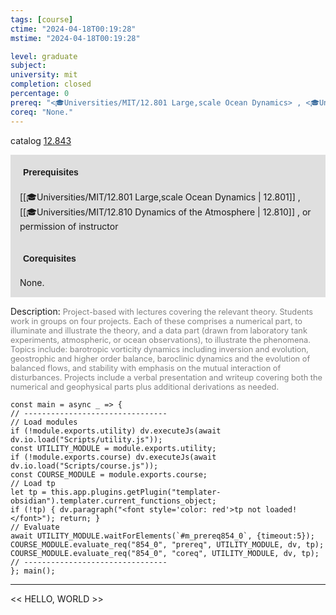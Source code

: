 ```yaml
---
tags: [course]
ctime: "2024-04-18T00:19:28"
mstime: "2024-04-18T00:19:28"

level: graduate
subject: 
university: mit
completion: closed
percentage: 0
prereq: "<🎓Universities/MIT/12.801 Large,scale Ocean Dynamics> , <🎓Universities/MIT/12.810 Dynamics of the Atmosphere> , or permission of instructor"
coreq: "None."
---
```


catalog [12.843](http://student.mit.edu/catalog/m12c.html#12.843)

<span style="display: block; padding: 15px; background-color: rgb(100, 100, 100, 0.2);"><font id="m_prereq854_0" style="display: block; font-family: Arial, sans-serif; font-weight: bold; padding: 5px">Prerequisites</font><br><span id="prereq854_0">[[🎓Universities/MIT/12.801 Large,scale Ocean Dynamics | 12.801]] , [[🎓Universities/MIT/12.810 Dynamics of the Atmosphere | 12.810]] , or permission of instructor</span></span>
<span style="display: block; padding: 15px; background-color: rgb(100, 100, 100, 0.2);"><font id="m_coreq854_0" style="display: block; font-family: Arial, sans-serif; font-weight: bold; padding: 5px">Corequisites</font><br><span id="coreq854_0">None.</span></span>

<font style="">Description:</font>
<font style="color: grey; font-size: 0.8rem;">Project-based with lectures covering the relevant theory. Students work in groups on four projects. Each of these comprises a numerical part, to illuminate and illustrate the theory, and a data part (drawn from laboratory tank experiments, atmospheric, or ocean observations), to illustrate the phenomena.  Topics include: barotropic vorticity dynamics including inversion and evolution, geostrophic and higher order balance, baroclinic dynamics and the evolution of balanced flows, and stability with emphasis on the mutual interaction of disturbances. Projects include a verbal presentation and writeup covering both the numerical and geophysical parts plus additional derivations as needed.</font>

```dataviewjs
const main = async _ => {
// --------------------------------
// Load modules
if (!module.exports.utility) dv.executeJs(await dv.io.load("Scripts/utility.js"));
const UTILITY_MODULE = module.exports.utility;
if (!module.exports.course) dv.executeJs(await dv.io.load("Scripts/course.js"));
const COURSE_MODULE = module.exports.course;
// Load tp
let tp = this.app.plugins.getPlugin("templater-obsidian").templater.current_functions_object;
if (!tp) { dv.paragraph("<font style='color: red'>tp not loaded!</font>"); return; }
// Evaluate
await UTILITY_MODULE.waitForElements(`#m_prereq854_0`, {timeout:5});
COURSE_MODULE.evaluate_req("854_0", "prereq", UTILITY_MODULE, dv, tp);
COURSE_MODULE.evaluate_req("854_0", "coreq", UTILITY_MODULE, dv, tp);
// --------------------------------
}; main();
```

---

<< HELLO, WORLD >>
